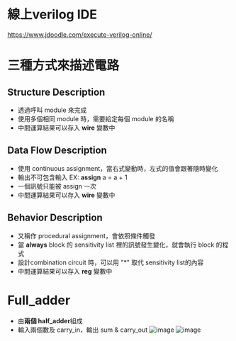 # 線上verilog IDE
https://www.jdoodle.com/execute-verilog-online/

# 三種方式來描述電路

## Structure Description
* 透過呼叫 module 來完成
* 使用多個相同 module 時，需要給定每個 module 的名稱
* 中間運算結果可以存入 **wire** 變數中

## Data Flow Description
* 使用 continuous assignment，當右式變動時，左式的值會跟著隨時變化
* 輸出不可包含輸入 EX: **assign** a = a + 1
* 一個訊號只能被 assign 一次
* 中間運算結果可以存入 **wire** 變數中

## Behavior Description
* 又稱作 procedural assignment，會依照條件觸發
* 當 **always** block 的 sensitivity list 裡的訊號發生變化，就會執行 block 的程式
* 設計combination circuit 時，可以用 "*" 取代 sensitivity list的內容
* 中間運算結果可以存入 **reg** 變數中

# Full_adder
* 由**兩個 half_adder**組成
* 輸入兩個數及 carry_in，輸出 sum & carry_out
![image](https://user-images.githubusercontent.com/38965858/140275566-aeaec34f-3abc-47a3-965a-ed4852d977a7.png)
![image](https://user-images.githubusercontent.com/38965858/140278383-8b371181-6707-4160-b9f6-66b62f8bde7a.png)
